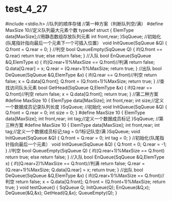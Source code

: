 # test_4_27
#include <stdio.h>
//队列的顺序存储
//第一种方案（判断队列空/满）
#define MaxSize 10//定义队列最大元素个数
typedef struct
{
	ElemType data[MaxSize];//用静态数组存放队列元素
	int front,rear;
}SqQueue;
//初始化(队尾指针指向最后一个元素下一个可插入位置）
void InitQueue(SqQueue &Q)
{
	Q.front = Q.rear = 0;
}
//判空
bool QueueEmpty(SqQueue Q)
{
	if(Q.front == Q.rear)
		return true;
	else
		return false;
}
//入队
bool EnQueue(SqQueue &Q,ElemType x)
{
	if((Q.rear+1)%MaxSize == Q.front)//判满
		return false;
	Q.data[Q.rear] = x;
	Q.rear = (Q.rear+1)%MaxSize;
	return true;
}
//出队
bool DeQueue(SqQueue &Q,ElemType &x)
{
	if(Q.rear == Q.front)//判空
		return false;
	x = Q.data[Q.front];
	Q.front = (Q.front+1)%MaxSize;
	return true;
}
//查找访问队头元素
bool GetHead(SqQueue Q,ElemType &x)
{
	if(Q.rear == Q.front)//判空
		return false;
	x = Q.data[Q.front];
	return true;
}
//第二种方案
#define MaxSize 10
{
	ElemType data[MaxSize];
	int front,rear;
	int size;//定义一个数据成员记录队列长度
}SqQueue;
//初始化
void InitQueue(SqQueue &Q)
{
	Q.front = Q.rear = 0;
	int size = 0;
}
#define MaxSize 10
{
	ElemType data[MaxSize];
	int front,rear;
	int tag;//定义一个数据成员标记
}SqQueue;
//第三种方案
#define MaxSize 10
{
	ElemType data[MaxSize];
	int front,rear;
	int tag;//定义一个数据成员标记;tag = 0/1标记队空/满
}SqQueue;
void InitQueue(SqQueue &Q)
{
	Q.front = Q.rear = 0;
	int tag = 0;
}
//初始化(队尾指针指向最后一个元素）
void InitQueue(SqQueue &Q)
{
	Q.front = 0; 
    Q.rear = -1;
}
//判空
bool QueueEmpty(SqQueue Q)
{
	if((Q.rear+1)%MaxSize == Q.front)
		return true;
	else
		return false;
}
//入队
bool EnQueue(SqQueue &Q,ElemType x)
{
	if((Q.rear+2)%MaxSize == Q.front)//判满
		return false;
	Q.rear = (Q.rear+1)%MaxSize;
	Q.data[Q.rear] = x;
	return true;
}
//出队
bool DeQueue(SqQueue &Q,ElemType &x)
{
	if((Q.rear+1)%MaxSize == Q.front)//判空
		return false;
	x = Q.data[Q.front];
	Q.front = (Q.front+1)%MaxSize;
	return true;
}
void testQueue()
{
	SqQueue Q;
	InitQueue(Q);
	EnQueue(&Q,x);
	DeQueue(&Q,&x);
	GetHead(Q,&x);
	QueueEmpty(Q);
}
